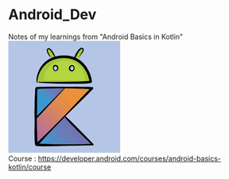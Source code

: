 # Android_Dev
Notes of my learnings from "Android Basics in Kotlin"
<br>
<img src="android_img.png">
<br>
Course : https://developer.android.com/courses/android-basics-kotlin/course
